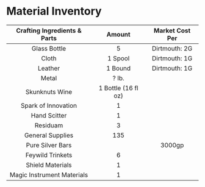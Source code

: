 # Material Inventory
| Crafting Ingredients & Parts |       Amount        | Market Cost Per |
|:----------------------------:|:-------------------:|:---------------:|
|         Glass Bottle         |          5          |  Dirtmouth: 2G  |
|            Cloth             |       1 Spool       |  Dirtmouth: 1G  |
|           Leather            |       1 Bound       |  Dirtmouth: 1G  |
|            Metal             |        ? lb.        |                 |
|        Skunknuts Wine        | 1 Bottle (16 fl oz) |                 |
|     Spark of Innovation      |          1          |                 |
|         Hand Scitter         |          1          |                 |
|           Residuam           |          3          |                 |
|       General Supplies       |         135         |                 |
|       Pure Silver Bars       |                     |     3000gp      |
|       Feywild Trinkets       |          6          |                 |
|       Shield Materials       |          1          |                 |
|  Magic Instrument Materials  |          1          |                 |
